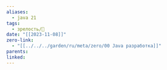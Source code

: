 ```yaml
---
aliases:
  - java 21
tags:
  - зрелость/🌱
date: "[[2023-11-08]]"
zero-link:
  - "[[../../../garden/ru/meta/zero/00 Java разработка]]"
parents: 
linked: 
---
```

